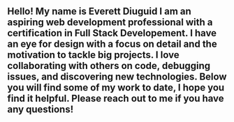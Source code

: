 ## Hello! My name is Everett Diuguid I am an aspiring web development professional with a certification in Full Stack Developement.  I have an eye for design with a focus on detail and the motivation to tackle big projects.  I love collaborating with others on code, debugging issues, and discovering new technologies.  Below you will find some of my work to date, I hope you find it helpful.  Please reach out to me if you have any questions!

<!--
**diuguide/diuguide** is a ✨ _special_ ✨ repository because its `README.md` (this file) appears on your GitHub profile.

Here are some ideas to get you started:

- 🔭 I’m currently working on ...
- 🌱 I’m currently learning ...
- 👯 I’m looking to collaborate on ...
- 🤔 I’m looking for help with ...
- 💬 Ask me about ...
- 📫 How to reach me: ...
- 😄 Pronouns: ...
- ⚡ Fun fact: ...
-->
